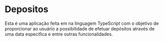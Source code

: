 # Depositos
Esta é uma aplicação feita em na linguagem TypeScript com o objetivo de proporcionar ao usuário a possibilidade de efetuar depósitos através de uma data especifica e entre outras funcionalidades.
